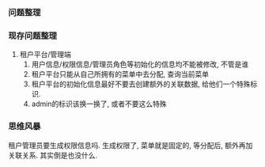 ### 问题整理

### 现存问题整理

1. 租户平台/管理端
    1. 用户信息/权限信息/管理员角色等初始化的信息均不能被修改, 不管是谁
    2. 租户平台只能从自己所拥有的菜单中去分配, 查询当前菜单
    3. 租户平台的初始化信息最好不要去创建额外的关联数据, 给他们一个特殊标识.
    4. admin的标识该换一换了, 或者不要这么特殊

### 思维风暴

租户管理员要生成权限信息吗. 生成权限了, 菜单就是固定的, 等分配后, 额外再加关联关系. 其实倒是也没什么. 